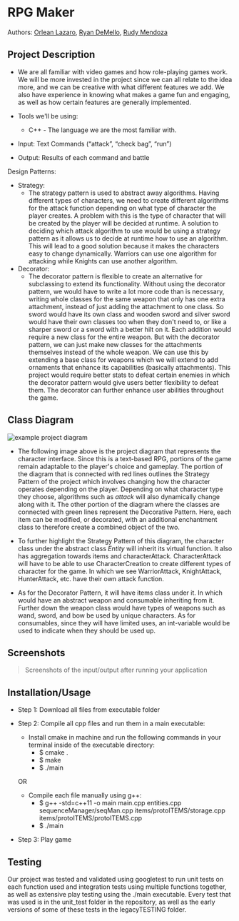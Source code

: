 # RPG Maker
 
  Authors: [Orlean Lazaro](https://github.com/olaza003), [Ryan DeMello](https://github.com/rdemello7300), [Rudy Mendoza](https://github.com/UrbanCoffee)
 

## Project Description
* We are all familiar with video games and how role-playing games work. We will be more invested in the project since we can all relate to the idea more, and we can be   creative with what different features we add. We also have experience in knowing what makes a game fun and engaging, as well as how certain features are generally implemented. 

* Tools we'll be using:
  * C++ - The language we are the most familiar with.
  
* Input: Text Commands (“attack”, “check bag”, “run”)
* Output: Results of each command and battle
  
Design Patterns: 
* Strategy: 
  * The strategy pattern is used to abstract away algorithms. Having different types of characters, we need to create different algorithms for the attack function depending on what type of character the player creates. A problem with this is the type of character that will be created by the player will be decided at runtime. A solution to deciding which attack algorithm to use would be using a strategy pattern as it allows us to decide at runtime how to use an algorithm. This will lead to a good solution because it makes the characters easy to change dynamically. Warriors can use one algorithm for attacking while Knights can use another algorithm. 
 * Decorator: 
    * The decorator pattern is flexible to create an alternative for subclassing to extend its functionality. Without using the decorator pattern, we would have to write a lot more code than is necessary, writing whole classes for the same weapon that only has one extra attachment, instead of just adding the attachment to one class. So sword would have its own class and wooden sword and silver sword would have their own classes too when they don't need to, or like a sharper sword or a sword with a better hilt on it. Each addition would require a new class for the entire weapon. But with the decorator pattern, we can just make new classes for the attachments themselves instead of the whole weapon. We can use this by extending a base class for weapons which we will extend to add ornaments that enhance its capabilities (basically attachments). This project would require better stats to defeat certain enemies in which the decorator pattern would give users better flexibility to defeat them. The decorator can further enhance user abilities throughout the game. 

## Class Diagram
![example project diagram](https://github.com/cs100/final-project-olaza003-rdeme005-rmend048/blob/master/images/Project_Diagrams.png?raw=true)
* The following image above is the project diagram that represents the character interface. Since this is a text-based RPG, portions of the game remain adaptable to the player's choice and gameplay. The portion of the diagram that is connected with red lines outlines the Strategy Pattern of the project which involves changing how the character operates depending on the player. Depending on what character type they choose, algorithms such as *attack* will also dynamically change along with it. The other portion of the diagram where the classes are connected with green lines represent the Decorative Pattern. Here, each item can be modified, or decorated, with an additional enchantment class to therefore create a combined object of the two.
   
* To further highlight the Strategy Pattern of this diagram, the character class under the abstract class *Entity* will inherit its virtual function. It also has aggregation towards items and characterAttack. CharacterAttack will have to be able to use CharacterCreation to create different types of character for the game. In which we see WarriorAttack, KnightAttack, HunterAttack, etc. have their own attack function.
 
* As for the Decorator Pattern, it will have items class under it. In which would have an abstract weapon and consumable inheriting from it. Further down the weapon class would have types of weapons such as wand, sword, and bow be used by unique characters. As for consumables, since they will have limited uses, an int-variable would be used to indicate when they should be used up. 
 
 ## Screenshots
 > Screenshots of the input/output after running your application

 ## Installation/Usage
* Step 1: Download all files from executable folder
* Step 2: Compile all cpp files and run them in a main executable:
    * Install cmake in machine and run the following commands in your terminal inside of the executable directory:
        * $ cmake . 
        * $ make
        * $ ./main
        
    OR

    * Compile each file manually using g++:
        * $ g++ -std=c++11 -o main main.cpp entities.cpp sequenceManager/seqMan.cpp items/protoITEMS/storage.cpp items/protoITEMS/protoITEMS.cpp
        * $ ./main

* Step 3: Play game

 ## Testing
Our project was tested and validated using googletest to run unit tests on each function used and integration tests using multiple functions together, as well as extensive play testing using the ./main executable. Every test that was used is in the unit_test folder in the repository, as well as the early versions of some of these tests in the legacyTESTING folder. 
 

